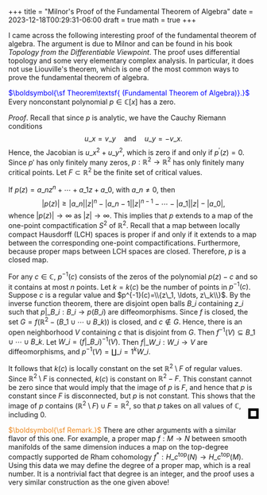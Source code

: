 +++
title = "Milnor's Proof of the Fundamental Theorem of Algebra"
date = 2023-12-18T00:29:31-06:00
draft = true
math = true
+++

I came across the following interesting proof of the fundamental theorem of algebra. The argument is due to Milnor and can be found in his book *Topology from the Differentiable Viewpoint*. The proof uses differential topology and some very elementary complex analysis. In particular, it does not use Liouville's theorem, which is one of the most common ways to prove the fundamental theorem of algebra.

<span style="color:blue">$\boldsymbol{\sf Theorem\textsf{ (Fundamental Theorem of Algebra)}.}$</span>	Every nonconstant polynomial $p\in\mathbb{C}[x]$ has a zero.

*Proof*. Recall that since $p$ is analytic, we have the Cauchy Riemann conditions
$$
u\_x=v\_y\quad\text{and}\quad u\_y=-v\_x.
$$
Hence, the Jacobian is $u\_x^2+u\_y^2$, which is zero if and only if $p^{\prime}(z)=0$. Since $p'$ has only finitely many zeros, $p: \mathbb{R}^2 \rightarrow \mathbb{R}^2$ has only finitely many critical points. Let $F \subset \mathbb{R}^2$ be the finite set of critical values.

If $p(z)=a\_nz^n+\cdots+a\_1z+a\_0$, with $a\_n\ne0$, then
$$
|p(z)|\ge|a\_n||z|^n-|a\_{n-1}||z|^{n-1}-\cdots-|a\_{1}||z|-|a\_0|,
$$
whence $|p(z)| \to \infty$ as $|z| \to \infty$. This implies that $p$ extends to a map of the one-point compactification $S^2$ of $\mathbb{R}^2$. Recall that a map between locally compact Hausdorff (LCH) spaces is proper if and only if it extends to a map between the corresponding one-point compactifications. Furthermore, because proper maps between LCH spaces are closed. Therefore, $p$ is a closed map.

For any $c \in \mathbb{C}$, $p^{-1}(c)$ consists of the zeros of the polynomial $p(z)-c$ and so it contains at most $n$ points. Let $k=k(c)$ be the number of points in $p^{-1}(c)$. Suppose $c$ is a regular value and $p^{-1}(c)=\\{z\_1, \ldots, z\_k\\}$. By the inverse function theorem, there are disjoint open balls $B\_i$ containing $z\_i$ such that $p|\_{B\_i}:B\_i\to p(B\_i)$ are diffeomorphisms. Since $f$ is closed, the set $G=f(\mathbb{R}^2-\left(B\_1 \cup \cdots \cup B\_k\right))$ is closed, and $c\notin G$. Hence, there is an open neighborhood $V$ containing $c$ that is disjoint from $G$. Then $f^{-1}(V)\subseteq B\_1\cup\cdots\cup B\_k$. Let $W\_i=(f|\_{B\_i})^{-1}(V)$. Then $f|\_{W\_i}:W\_i\to V$ are diffeomorphisms, and $p^{-1}(V)=\coprod\_{i=1}^kW\_i$.

It follows that $k(c)$ is locally constant on the set $\mathbb{R}^2\setminus F$ of regular values. Since $\mathbb{R}^2\setminus F$ is connected, $k(c)$ is constant on $\mathbb{R}^2-F$. This constant cannot be zero since that would imply that the image of $p$ is $F$, and hence that $p$ is constant since $F$ is disconnected, but $p$ is not constant. This shows that  the image of $p$ contains $\left(\mathbb{R}^2\setminus F\right) \cup F=\mathbb{R}^2$, so that $p$ takes on all values of $\mathbb{C}$, including 0.
<div style="float: right; width: 0.8em; height: 0.8em; border: 0.4em solid black; position: relative; top: -2.5em"></div>

<span style="color:#eb861c">$\boldsymbol{\sf Remark.}$</span>	There are other arguments with a similar flavor of this one. For example, a proper map $f:M\to N$ between smooth manifolds of the same dimension induces a map on the top-degree compactly supported de Rham cohomology $f^*:H\_c^\mathrm{top}(N)\to H\_c^\mathrm{top}(M)$. Using this data we may define the degree of a proper map, which is a real number. It is a nontrivial fact that degree is an integer, and the proof uses a very similar construction as the one given above!
